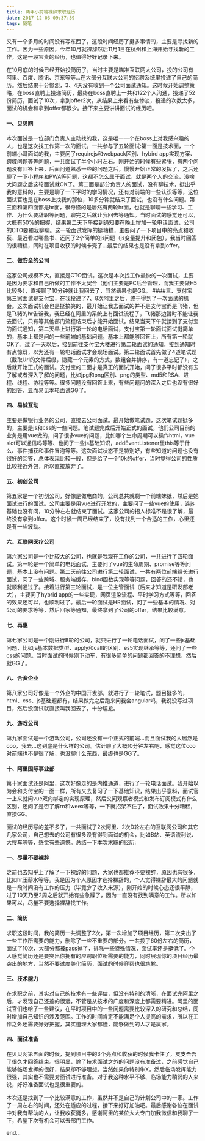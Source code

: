 ```yaml
---
title: 两年小前端裸辞求职经历
date: 2017-12-03 09:37:59
tags: 随笔
---
```

又有一个多月的时间没有写东西了，这段时间经历了挺多事情的，主要是寻找新的工作。因为一些原因，今年10月就裸辞然后11月1日在杭州和上海开始寻找新的工作，这是一段宝贵的经历，也值得好好记录下来。

<!-- more -->

在10月底的时候已经开始投简历了，当时主要是瞄准互联网大公司，投的公司有阿里、百度、腾讯、京东等等...在大部分互联大公司的招聘系统里投递了自己的简历。然后结果十分惨烈，3、4天没有收到一个公司面试通知。这时候开始调整策略，在boss直聘上投递简历，最终在boss直聘上一共和122个人沟通，投递了52份简历，面试了10次，拿到offer2次，从结果上来看有些惨淡，投递的次数太多，面试的机会和拿到offer都很少。接下来主要讲讲面试的经历吧。
#### 一、贝贝网
本次面试是一位部门负责人主动找的我，这是唯一一个在boss上对我感兴趣的人，也是这次找工作第一次的面试。一共参与了五轮面试:第一面是技术面，一个前端小哥面试的我，主要问了requirejs和webpack区别、hybird app实现方案、跨域问题等等问题，一共面试了半个小时左右。刚开始的时候有些紧张，有两个问题没有回答上来，后面问道熟悉一些的问题之后，慢慢开始正常的发挥了，之后还聊了一下小程序和PWA等问题，这都不怎么属于面试，就是两个人的交流，没啥大问题之后这轮面试就OK了。第二面是部分负责人的面试，没有聊技术，挺出乎我的意料的，主要是聊了一下平时的学习情况，还有对前端的一些认识等等，这位面试官也是在boss上找我的那位，10多分钟就结束了面试，也没有什么问题。第三面和第四面都是hr面，很奇怪的是居然有两轮hr面，也就是聊聊一些学习、工作、为什么要辞职等问题，聊完之后就让我回去等通知。当时面试的感觉还可以，大概有50%的把握，结果第二天下午接到通知要在晚上增加一轮电话面试，公司的CTO要和我聊聊。这一轮面试发挥的挺糟糕，主要问了一下项目中的亮点和收获、最近看过哪些书、还问了2个简单的js问题（js变量提升和闭包），我当时回答的很糟糕，同时在项目收获的时候卡壳了...最后的结果也是没有拿到offer。
#### 二、做安全的公司
这家公司规模不大，直接是CTO面试。这次是本次找工作最快的一次面试，主要是因为要求和自己所做的工作不太契合（他们主要是PC后台管理，而我主要做H5比较多），直接聊了10分钟就让我回去了，当然结果也是GG。
####三、支付宝
第三家面试是支付宝，在我投递了7、8次阿里之后，终于得到了一次面试的机会。这次面试机会也是挺搞笑的，最开始让我去面试的并不是支付宝而是飞猪，但是飞猪的hr告诉我，我已经在阿里的系统上有面试流程了，飞猪那边暂时不能让我去面试，只有等其他部门流程结束后才能开始面试。结果当天下午就接到了支付宝的面试通知，第二天早上进行第一轮的电话面试，支付宝第一轮面试面试挺简单的，基本上都是问的一些前端的基础问题，基本上都能够回答上，所有第一轮就OK了。过了一天以后，接到前往支付宝大楼进行第二轮面试的通知，接到通知时有点惊讶，以为还有一轮电话面试才会现场面试。第二轮面试首先做了4道笔试题（截取Url的文件后缀，隐藏一个元素的方式，数组合并排序，有一道忘记了），之后就开始正式的面试。支付宝的二面才是真正的面试开始，问了很多平时都没有去了解或者深入了解的问题，比如jpg和png区别、png的类型、md5和RSA、进程、线程、协程等等。很多问题没有回答上来，有些问题问的深入之后也没有很好的回答，显而易见本轮面试GG了。
#### 四、易诚互动
主要是做银行业务的公司，直接去公司面试。最开始做笔试题，这次笔试题挺多的，主要是js和css的一些问题。笔试题完成后开始正式的面试，他们公司目前的业务是用vue做的，问了很多vue的问题，比如哪个生命周期可以操作html，vue slot可以通信吗等等、也问了一些js基础知识，addEventListener里this等于什么、事件捕获和事件冒泡等等。这次面试状态不是特别好，有些知道的问题也没有很好的回答，总体表现比较一般，但是给了一个10k的offer，当时觉得公司的性质比较接近外包，所以直接放弃了。
#### 五、初创公司
第五家是一个初创公司，好像是做电商的，公司总共就剩一个前端妹纸，然后是她面试进行的面试。公司主要是用vue进行开发的，主要问了一些vue的使用，连js基础也没有问，10分钟左右就结束了面试。这家公司的招人标准不是很了解，最终没有拿到offer。这个时候一周已经结束了，没有找到一个合适的工作，心里还是有一些波动。
#### 六、互联网医疗公司
第六家公司是一个比较大的公司，也就是我现在工作的公司，一共进行了四轮面试。第一轮是一个简单的电话面试，主要问了vue的生命周期、promise等等问题，基本上没有问题。第二天前往公司进行第二轮面试，一共有两位前端组长进行面试，问了一些跨域、服务端缓存、bind函数实现等等问题，回答的还不错，也就顺利通过了。接着进行第三轮面试，是一位主管面试（后来才知道是研发部老大），主要问了hybrid app的一些实现，网页渲染流程、平时学习方式等等，回答的效果还可以，也顺利过了。最后一轮面试是HR面试，问了一些基本的情况、对公司的要求等等，然后回家等通知，最终拿到了公司的offer，结果比较满意。
#### 七、再惠
第七家公司是一个刚进行B轮的公司，就只进行了一轮电话面试，问了一些js基础问题，比如js基本数据类型、apply和call的区别、es5实现继承等等，还问了一些css的问题。当时面试的时候刚下动车，有很多简单的问题都回答的不理想，然后就GG了。
#### 八、合资企业
第八家公司好像是一个外企的中国开发部，就进行了一轮笔试，题目挺多的，html、css、js基础题都有，结果做完之后跑来问我会angular吗，我说没写过项目，然后没面试就直接叫我回去了，十分尴尬。
#### 九、游戏公司
第九家面试是一个游戏公司，公司还没有一个正式的前端...而且面试我的人居然是coo，我去...这到底是什么样的公司。估计聊了大概10分钟左右吧，感觉这位coo对前端也不是很了解，也没聊什么东西，最终也是GG了。
#### 十、阿里国际事业部
第十家面试还是阿里，这次好像走的是内推通道，进行了一轮电话面试。我开始以为会和支付宝的一面一样，所有又去复习了一下基础知识，结果出乎意料，面试官一上来就问vue双向绑定的实现原理，然后又问观察者模式和发布订阅模式有什么区别，还问了是否了解rn和weex等等，一下就招架不住了，面试效果十分糟糕，直接GG。

面试的经历写的差不多了，一共面试了2次阿里、2次D轮左右的互联网公司和其它几家公司，自己想去的公司有很多没有得到面试的机会，比如B站、英语流利说、大搜车等等，感觉有些遗憾。总结一下本次求职的经历:

#### 一、尽量不要裸辞
之前也去知乎上了解了一下裸辞的问题，大家也都推荐不要裸辞，原因也有很多，比如hr压薪水等等。我是因为个人原因才选择裸辞的，个人觉得裸辞最大的问题就是一段时间没有工作的压力（毕竟少了收入来源），刚开始的时候心态还很平静，过了10天乃至2周之后就开始有些急躁了，因为一直没有找到满意的工作。所以如果可以，尽量不要选择裸辞找工作。
#### 二、简历
求职这段时间，我的简历一共调整了2次，第一次增加了项目经历，第二次突出了一些工作所需要的能力，删除了一些不重要的部分。一共投了60份左右的简历，面试了10次，大部分都被pass掉了，排除一些特殊情况，面试率还是挺低了。个人感觉简历还是要突出你拥有的应聘职位所需要的能力，同时展现你的项目经历最突出的地方，当然不要过度美化简历，面试的时候穿帮也很尴尬。
#### 三、技术能力
在求职之前，其实对自己的技术有一些评估，但没有特别的清晰，在面试完阿里之后，才发现自己还差的很远，不管是从技术的广度和深度上都需要精进。阿里的面试官们也给了一些建议，在平时项目中的一些问题需要比较深入的研究和总结，同时增加自己知识的涉及范围。工作的时间肯定不能满足个人提高的需求，所以在工作之外还需要好好把握，其实道理大家都懂，能够做到的人才是赢家。
#### 四、面试准备
在贝贝网第五面的时候，提到项目中的3个亮点和收获的时候我卡住了，支支吾吾了很久才回答结束。很明显，除了技术面试之外的问题没有准备过，之前感觉自己能够临场发挥的很好，结果却不够理想。当然如果你特别牛X，然后临场发挥能力很强，其实也不需要对面试进行准备。对于我这种水平不够、临场能力稍弱的人来说，好好准备面试也是很重要的。

本次还是找到了一个比较满意的工作，虽然并不是自己的计划公司中的一家。工作了一周左右的时间，还处在适应的过程，接下来好好加油吧。最后感谢各位在面试中对我有帮助的人，让我收获挺多，感谢阿里的某位大大专门加我微信和我聊了一下，希望下次有机会可以去部门工作。

end...